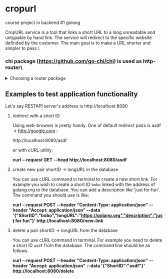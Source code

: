 # cropurl
course project in backend #1 golang

CropURL service is a tool that links a short URL to a long unreadable and untypable by hand link. The service will redirect to the specific website definded by the customer. The main goal is to make a URL shorter and simpler to pass.\


### chi package (https://github.com/go-chi/chi) is used as http-router\


<details>
<summary>Choosing a router package</summary>
<p>
There are several mandatory requirements a router should meet:

  * function signature should be like http.HandlerFunc
  * built-in middleware
  * methods support
  * detailed documentation  
  
also important criterias are:

  * keeping up to date
  * github rating

There was a list of routers under consideration:

-----------------------------------------------------------------
| number | package      | URL                                            |
| :------| :----------- | :--------------------------------------------- |
| 1      | net/http     | https://golang.org/pkg/net/http/               |
| 2      | gorilla/mux  | https://github.com/gorilla/mux                 |
| 3      | httprouter   | https://github.com/julienschmidt/httprouter    |
| 4      | chi          | https://github.com/go-chi/chi                  |
| 5      | fasthttp     | https://github.com/valyala/fasthttp            |
| 6      | gorouter     | https://github.com/vardius/gorouter            |
| 7      | goji         | https://github.com/goji/goji                   |
| 8      | bone         | https://github.com/go-zoo/bone                 |
--------------------------------

As a result `chi` and `gorilla/mux` are the most sutable packages that fit requirements listed above.
More details about the competition are listed below.

2, 4, 6, 7 meet mandatory requirements
according to "important things" routers are prioritized as folows 4, 2, 6, 7

1) net/http - https://golang.org/pkg/net/http/ 
- standard library
- detailed documentation
- no methods support

2) gorilla/mux - https://github.com/gorilla/mux
- stars       - 14500		
- last commit - 22 Aug 2020	
- functions signature 
- detailed documentation
- middleware support
- methods support, query-parameters, URL-prefixes, ...

3) httprouter - https://github.com/julienschmidt/httprouter	
- last commit - 21 Sep 2020
- proprietary functions signature
- there is a limitation on partial path match (short url links should be set as a query parameter)

4) chi - https://github.com/go-chi/chi
- srars - 9500
- last commit - 30 Apr 2021
- functions signature
- detailed documentation
- middleware support
- methods support

5) fasthttp - https://github.com/valyala/fasthttp
- stars - 15200
- proprietary functions signature
- last commit - 1 Jun 2021
- proprietary functions signature

6) gorouter - https://github.com/vardius/gorouter
- stars - 95
- last commit - 27 Nov 2020
- functions signature
- detailed documentation
- middleware support,
- methods support

7) goji - https://github.com/goji/goji
- stars - 	862
- last commit - 27 Jan 2019
- functions signature
- detailed documentation
- middleware support,
- methods support

8) bone - https://github.com/go-zoo/bone
- stars` - 1300	
- last commit - 17 Apr 2019
- functions signature,
- pure documentation
- methods support  
</p>
</details>


## Examples to test application functionality
Let's say RESTAPI server's address is http://localhost:8080

1) redirect with a short ID

    Using web-browser is pretty handy. One of default redirect pairs is asdf -> http://google.com :

    http://localhost:8080/asdf

    or with cURL utility:

    **curl --request GET --head http://localhost:8080/asdf**


2) create new pair shortID -> longURL in the database

    You can use cURL command in terminal to create a new short link. For example you wish to create a short ID `bobo` linked with the address of golang.org to the database. You can add a description like 'just for fun'. The command you should use is like:

    **curl --request POST --header "Content-Type: application/json" --header "Accept: application/json" --data '{"ShortID":"bobo","longURL":"https://golang.org","description":"just for fun"}' http://localhost:8080/new-link**


3) delete a pair shortID -> longURL from the database

    You can use cURL command in terminal. For example you need to delete a short ID `asdf` from the database. The command line should be as follows.

    **curl --request POST --header "Content-Type: application/json" --header "Accept: application/json" --data '{"ShortID":"asdf"}' http://localhost:8080/delete**




